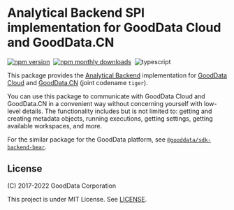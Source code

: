 # Analytical Backend SPI implementation for GoodData Cloud and GoodData.CN

[![npm version](https://img.shields.io/npm/v/@gooddata/sdk-backend-tiger)](https://www.npmjs.com/@gooddata/sdk-backend-tiger)&nbsp;
[![npm monthly downloads](https://img.shields.io/npm/dm/@gooddata/sdk-backend-tiger)](https://npmcharts.com/compare/@gooddata/sdk-backend-tiger?minimal=true)&nbsp;
![typescript](https://img.shields.io/badge/typescript-first-blue?logo=typescript)

This package provides the [Analytical Backend](https://www.npmjs.com/package/@gooddata/sdk-backend-spi) implementation for [GoodData Cloud](https://sdk.gooddata.com/gooddata-ui/docs/cloud_introduction.html) and [GoodData.CN](https://sdk.gooddata.com/gooddata-ui/docs/cloudnative_introduction.html) (joint codename `tiger`).

You can use this package to communicate with GoodData Cloud and GoodData.CN in a convenient way without concerning yourself with low-level details. The functionality includes but is not limited to: getting and creating metadata objects, running executions, getting settings, getting available workspaces, and more.

For the similar package for the GoodData platform, see [`@gooddata/sdk-backend-bear`](https://www.npmjs.com/package/@gooddata/sdk-backend-bear).

## License

(C) 2017-2022 GoodData Corporation

This project is under MIT License. See [LICENSE](https://github.com/gooddata/gooddata-ui-sdk/blob/master/libs/sdk-backend-tiger/LICENSE).
